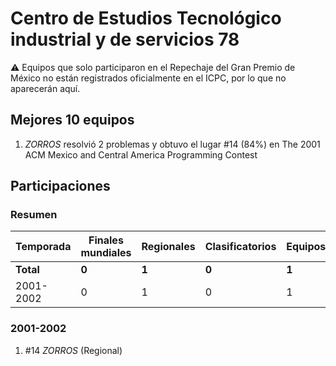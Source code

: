 ---
---

# Centro de Estudios Tecnológico industrial y de servicios 78

:warning: Equipos que solo participaron en el Repechaje del Gran Premio de México no están registrados oficialmente en el ICPC, por lo que no aparecerán aquí.

## Mejores 10 equipos

1. _ZORROS_ resolvió 2 problemas y obtuvo el lugar #14 (84%) en The 2001 ACM Mexico and Central America Programming Contest

## Participaciones

### Resumen

| Temporada | Finales mundiales | Regionales | Clasificatorios | Equipos |
| --- | --- | --- | --- | --- |
| **Total** | **0** | **1** | **0** | **1** |
| 2001-2002 | 0 | 1 | 0 | 1 |

### 2001-2002

1. #14 _ZORROS_ (Regional)



